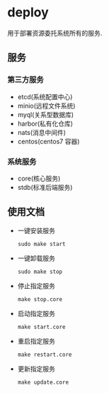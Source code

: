 # deploy

用于部署资源委托系统所有的服务.

## 服务

### 第三方服务

* etcd(系统配置中心)
* minio(远程文件系统)
* myql(关系型数据库)
* harbor(私有化仓库)
* nats(消息中间件)
* centos(centos7 容器)

### 系统服务

* core(核心服务)
* stdb(标准后端服务)

## 使用文档 

* 一键安装服务
    ```shell
    sudo make start
    ```
* 一键卸载服务
    ```shell
    sudo make stop
    ```    
* 停止指定服务
    ```shell
    make stop.core
    ```    
* 启动指定服务
    ```shell
    make start.core
    ```      
* 重启指定服务
    ```shell
    make restart.core
    ```
* 更新指定服务
    ```shell
    make update.core
    ```  




